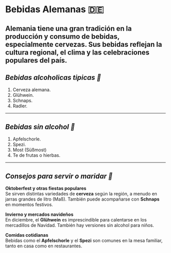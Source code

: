 # Bebidas Alemanas 🇩🇪
Alemania tiene una gran tradición en la producción y consumo de bebidas, especialmente cervezas. Sus bebidas reflejan la cultura regional, el clima y las celebraciones populares del país.
---
## *Bebidas alcoholicas tipicas 🍻*
1. Cerveza alemana.
2. Glühwein.
3. Schnaps.
4. Radler.
---
## *Bebidas sin alcohol 🥤*
1. Apfelschorle.
2. Spezi.
3. Most (Süßmost)
4. Te de frutas o hierbas.
---
## *Consejos para servir o maridar 👥*

**Oktoberfest y otras fiestas populares**  
   Se sirven distintas variedades de **cerveza** según la región, a menudo en jarras grandes de litro (Maß). También puede acompañarse con **Schnaps** en momentos festivos.

**Invierno y mercados navideños**  
   En diciembre, el **Glühwein** es imprescindible para calentarse en los mercadillos de Navidad. También hay versiones sin alcohol para niños.

**Comidas cotidianas**  
   Bebidas como el **Apfelschorle** y el **Spezi** son comunes en la mesa familiar, tanto en casa como en restaurantes.
